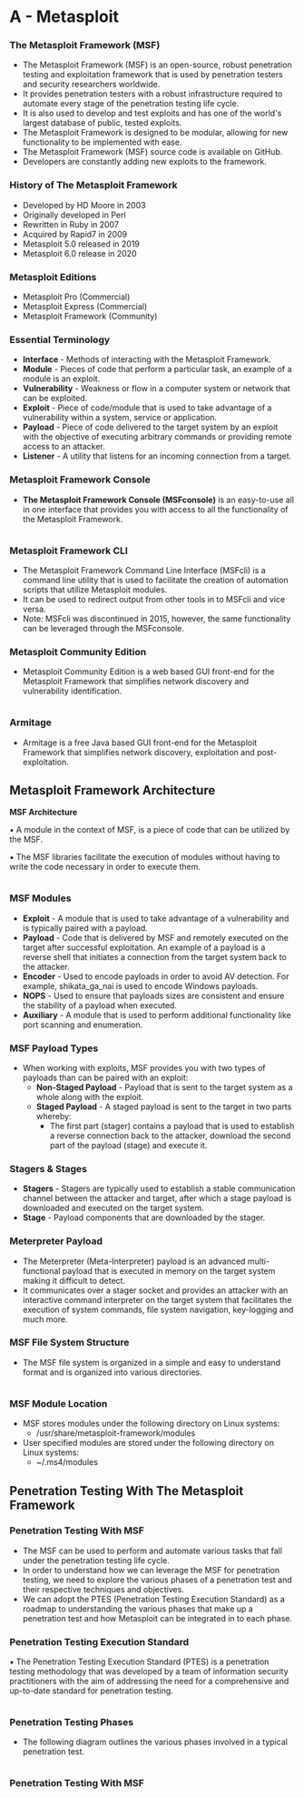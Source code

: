 # A - Metasploit

### **The Metasploit Framework (MSF)**

* The Metasploit Framework (MSF) is an open-source, robust penetration testing and exploitation framework that is used by penetration testers and security researchers worldwide.
* It provides penetration testers with a robust infrastructure required to automate every stage of the penetration testing life cycle.
* It is also used to develop and test exploits and has one of the world's largest database of public, tested exploits.
* The Metasploit Framework is designed to be modular, allowing for new functionality to be implemented with ease.
* The Metasploit Framework (MSF) source code is available on GitHub.
* Developers are constantly adding new exploits to the framework.

### **History of The Metasploit Framework**

* Developed by HD Moore in 2003
* Originally developed in Perl
* Rewritten in Ruby in 2007
* Acquired by Rapid7 in 2009
* Metasploit 5.0 released in 2019
* Metasploit 6.0 release in 2020

### **Metasploit Editions**

* Metasploit Pro (Commercial)
* Metasploit Express (Commercial)
* Metasploit Framework (Community)

### **Essential Terminology**

* **Interface** - Methods of interacting with the Metasploit Framework.
* **Module** - Pieces of code that perform a particular task, an example of a module is an exploit.
* **Vulnerability** - Weakness or flow in a computer system or network that can be exploited.
* **Exploit** - Piece of code/module that is used to take advantage of a vulnerability within a system, service or application.
* **Payload** - Piece of code delivered to the target system by an exploit with the objective of executing arbitrary commands or providing remote access to an attacker.
* **Listener** - A utility that listens for an incoming connection from a target.

### **Metasploit Framework Console**

* **The Metasploit Framework Console (MSFconsole)** is an easy-to-use all in one interface that provides you with access to all the functionality of the Metasploit Framework.

<figure><img src="../../.gitbook/assets/image (13).png" alt=""><figcaption></figcaption></figure>

### **Metasploit Framework CLI**

* The Metasploit Framework Command Line Interface (MSFcli) is a command line utility that is used to facilitate the creation of automation scripts that utilize Metasploit modules.
* It can be used to redirect output from other tools in to MSFcli and vice versa.
* Note: MSFcli was discontinued in 2015, however, the same functionality can be leveraged through the MSFconsole.

### **Metasploit Community Edition**

* Metasploit Community Edition is a web based GUI front-end for the Metasploit Framework that simplifies network discovery and vulnerability identification.

<figure><img src="../../.gitbook/assets/image (8).png" alt=""><figcaption></figcaption></figure>

### **Armitage**

* Armitage is a free Java based GUI front-end for the Metasploit Framework that simplifies network discovery, exploitation and post-exploitation.

## Metasploit Framework Architecture

**MSF Architecture**

▪ A module in the context of MSF, is a piece of code that can be utilized by the MSF.

▪ The MSF libraries facilitate the execution of modules without having to write the code necessary in order to execute them.

<figure><img src="../../.gitbook/assets/image (19).png" alt=""><figcaption></figcaption></figure>

### **MSF Modules**

* **Exploit** - A module that is used to take advantage of a vulnerability and is typically paired with a payload.
* **Payload** - Code that is delivered by MSF and remotely executed on the target after successful exploitation. An example of a payload is a reverse shell that initiates a connection from the target system back to the attacker.
* **Encoder** - Used to encode payloads in order to avoid AV detection. For example, shikata\_ga\_nai is used to encode Windows payloads.
* **NOPS** - Used to ensure that payloads sizes are consistent and ensure the stability of a payload when executed.
* **Auxiliary** - A module that is used to perform additional functionality like port scanning and enumeration.

### **MSF Payload Types**

* When working with exploits, MSF provides you with two types of payloads than can be paired with an exploit:
  * **Non-Staged Payload** - Payload that is sent to the target system as a whole along with the exploit.
  * **Staged Payload** - A staged payload is sent to the target in two parts whereby:
    * The first part (stager) contains a payload that is used to establish a reverse connection back to the attacker, download the second part of the payload (stage) and execute it.

### **Stagers & Stages**

* **Stagers** - Stagers are typically used to establish a stable communication channel between the attacker and target, after which a stage payload is downloaded and executed on the target system.
* **Stage** - Payload components that are downloaded by the stager.

### **Meterpreter Payload**

* The Meterpreter (Meta-Interpreter) payload is an advanced multi-functional payload that is executed in memory on the target system making it difficult to detect.
* It communicates over a stager socket and provides an attacker with an interactive command interpreter on the target system that facilitates the execution of system commands, file system navigation, key-logging and much more.

### **MSF File System Structure**

* The MSF file system is organized in a simple and easy to understand format and is organized into various directories.

<figure><img src="../../.gitbook/assets/image (17).png" alt=""><figcaption></figcaption></figure>

### **MSF Module Location**

* MSF stores modules under the following directory on Linux systems:
  * /usr/share/metasploit-framework/modules
* User specified modules are stored under the following directory on Linux systems:
  * \~/.ms4/modules

## Penetration Testing With The Metasploit Framework

### **Penetration Testing With MSF**

* The MSF can be used to perform and automate various tasks that fall under the penetration testing life cycle.
* In order to understand how we can leverage the MSF for penetration testing, we need to explore the various phases of a penetration test and their respective techniques and objectives.
* We can adopt the PTES (Penetration Testing Execution Standard) as a roadmap to understanding the various phases that make up a penetration test and how Metasploit can be integrated in to each phase.

### **Penetration Testing Execution Standard**

▪ The Penetration Testing Execution Standard (PTES) is a penetration testing methodology that was developed by a team of information security practitioners with the aim of addressing the need for a comprehensive and up-to-date standard for penetration testing.

<figure><img src="../../.gitbook/assets/image (14).png" alt=""><figcaption></figcaption></figure>

### **Penetration Testing Phases**

* The following diagram outlines the various phases involved in a typical penetration test.

<figure><img src="../../.gitbook/assets/image (7).png" alt=""><figcaption></figcaption></figure>

### **Penetration Testing With MSF**

<figure><img src="../../.gitbook/assets/image (2).png" alt=""><figcaption></figcaption></figure>



